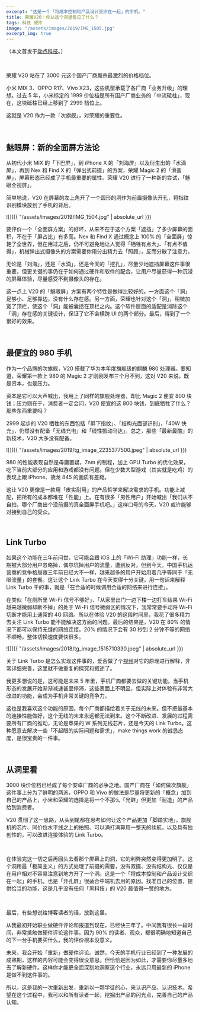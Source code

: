 ```yaml
---
excerpt: "这是一个「将成本控制和产品设计交织在一起」的手机。"
title: 荣耀V20：你从这个洞里看见了什么？
tags: 科技 硬件
image: "/assets/images/2019/IMG_1505.jpg"
excerpt_img: true
---
```


（本文首发于[动点科技](https://cn.technode.com/post/2019-01-08/honor-v20-review/)。）

<br>

荣耀 V20 站在了 3000 元这个国产厂商厮杀最激烈的价格档位。

小米 MIX 3、OPPO R17、Vivo X23，这些机型承载了各厂商「业务升级」的理想。过去 5 年，小米标定的 1999 价位档是所有国产厂商业务的「中流砥柱」，现在，这块砥柱已经上移到了 2999 档位上。

这就是 V20 作为一款「次旗舰」，对荣耀的重要性。

<br>

## 魅眼屏：新的全面屏方法论
从初代小米 MIX 的「下巴屏」，到 iPhone X 的「刘海屏」以及衍生出的「水滴屏」，再到 Nex 和 Find X 的「弹出式前摄」的方案，荣耀 Magic 2 的「滑盖屏」，屏幕形态已经成了手机最重要的属性。荣耀 V20 进行了一种新的尝试，「魅眼全视屏」。

简单地说，V20 在屏幕的左上角开了一个圆形的洞作为前置摄像头开孔，将指纹识别模块放到了手机的背后。

![]({{ "/assets/images/2019/IMG_1504.jpg" | absolute_url }})

要评价一个「全面屏方案」的好坏，从来不在于这个方案「遮挡」了多少屏幕的面积，不在于「屏占比」有多高。Nex 和 Find X 通过概念上 100% 的「全面屏」惊艳了全世界，但在用过之后，仍不可避免地让人觉得「牺牲有点大」、「有点不值得」，机械弹出式摄像头的方案需要你用分出精力去「照顾」，反而分散了注意力。

无论是「刘海」，还是「水滴」，还是今天的「挖孔」，尽量少地遮挡屏幕这件事很重要，但更关键的事仍在于如何通过硬件和软件的配合，让用户尽量获得一种沉浸的屏幕体验，尽量感受不到摄像头的存在。

这一点上 V20 的「魅眼屏」方案有两个特性是做得比较好的。一方面这个「洞」足够小、足够靠边，没有什么存在感。另一方面，荣耀也针对这个「洞」，稍微加宽了顶栏，使这个「洞」能被囊括在顶栏之内。这个软件层面的适配是消除这个「洞」存在感的关键设计，保证了它不会横跨 UI 的两个部分。最后，得到了一个很好的效果。

<br>

## 最便宜的 980 手机
作为一个品牌的次旗舰，V20 搭载了华为本年度旗舰级的麒麟 980 处理器。要知道，荣耀第一款上 980 的 Magic 2 才刚刚发布三个月不到，这对 V20 来说，既是资本，也是压力。

资本是它可以大声喊出，我用上了同样的旗舰处理器，却比 Magic 2 便宜 800 块钱；压力则在于，消费者一定会问，V20 便宜的这 800 块钱，到底牺牲了什么？那些东西重要吗？

2999 起步的 V20 牺牲的东西包括「屏下指纹」、「结构光面部识别」，「40W 快充」，仍然没有配备「无线充电」和「线性振动马达」。总之，那些「最新最酷」的新技术，V20 大多没有配备。

![]({{ "/assets/images/2019/tg_image_2235377500.jpeg" | absolute_url }})

980 的性能表现自然是毋庸置疑，7nm 的制程，加上 GPU Turbo 的优化效果，吃下当前大部分的应用和游戏都没有问题。但在少数大型游戏（其实就是吃鸡）的表现上跟 iPhone、骁龙 845 的画质有差距。

这让 V20 更像是一款用「皮实耐用」的产品哲学来解决需求的手机。功能上减配，把所有的成本都堆在「性能」上。在有很多「男性用户」开始喊出「我们从不自拍，哪个厂商出个没前摄的真全面屏手机吧。」这样口号的今天，V20 或许能够对接到自己的受众。

<br>

## Link Turbo
如果这个功能在三年前问世，它可能会跟 iOS 上的「Wi-Fi 助理」功能一样，长期被大部分用户忽略掉，偶尔坑掉用户的流量，遭到反对。但到今天，中国手机运营商的竞争格局跟三年前已经大不一样，越来越多的用户开始用着几乎等同于「无限流量」的套餐。这让这个 Link Turbo 在今天变得十分关键。用一句话来解释 Link Turbo 干的事，就是「在合适的时候调用合适的网络来进行连接」。

在类似「在厕所里 Wi-Fi 信号不够好」、「从家里出门一边下楼一边打车结果 Wi-Fi 越来越微弱却断不掉」的处于 Wi-Fi 信号微弱区的情况下，我常常要手动将 Wi-Fi 切断才能用上通常的 4G 网络。所以在体验 V20 的这段时间里，我花了很多精力去关注 Link Turbo 能不能解决这方面的问题。最后的结果是，V20 在 80% 的情况下都可以保持无缝的网络连接。20% 的情况下会有 30 秒到 2 分钟不等的网络不顺畅，整体切换速度要快很多。

![]({{ "/assets/images/2018/tg_image_1515710330.jpeg" | absolute_url }})

关于 Link Turbo 是怎么实现这件事的，爱否做了个[视频](https://www.bilibili.com/video/av39159206)对它的原理进行解释，非常详细完善，这里就不做重复的探究和叙述了。

我更多想说的是，这可能是未来 5 年里，手机厂商都要去做的关键功能。当手机形态的发展开始渐渐减速甚至停滞，这些表面上不明显，但实际上对体验有非常大改进的功能，会成为手机非常关键的竞争力。

这也是我喜欢这个功能的原因，每个厂商都描绘着关于无线的未来。但不把最基本的连接性能做好，这个无线的未来永远都无法到来。这个不断改进、发展的过程需要所有厂商的推动，无论是苹果的 W 系列无线芯片，还是今天的 Link Turbo。这种愿意去解决一些「不起眼的实际问题和需求」，make things work 的诚恳态度，是很宝贵的一件事。

<br>

## 从洞里看
3000 块价位档已经成了每个安卓厂商的必争之地。国产厂商在「如何做次旗舰」这件事上分为了鲜明的两派，OPPO 和 Vivo 的做法是尽量将更新的「概念」加到自己的产品上，小米和荣耀的选择是将一个不那么「光鲜」但更加「耐造」的产品给到消费者。

V20 贯彻了这一思路，从头到尾都在思考如何让这个产品更加「脚踏实地」。旗舰机的芯片、同价位水平线之上的拍照、可以满打满算用一整天的续航，以及具有独创性的，可以改进连接体验的 Link Turbo。

<br>

在体验完这一切之后再回头去看那个屏幕上的洞，它的利弊突然变得更加明了。这个洞用最「极简主义」的方式处理了前摄的需要，没有双摄、没有结构光、仅仅是在用户相对不容易注意到地方开了一个洞。这是一个「将成本控制和产品设计交织在一起」的手机，也是「开孔屏」很适合中端机去用的原因。找准自己的位置，提供恰当的功能，这是几乎没有任何「黑科技」的 V20 最值得一赞的地方。

<br>

最后，有些想说给博客读者的话，放到这里。

从我最初开始职业做硬件评论和报道到现在，已经快三年了。中间我有很长一段时间，非常抵触做硬件评论这件事。因为 90% 的读者、观众，都很明确地知道自己的下一台手机要买什么，我的评价根本没意义。

未来，我会开始「重新」做硬件评论。诚然，今天的手机行业已经到了一种发展的成熟期，这样的内容可能会变得很没意思。但恰恰是因为如此，才需要你尽量多地去了解新硬件。这样你才能更全面深刻地洞察这个行业，永远只用最新的 iPhone 是做不到这件事的。

所以，这是我的一次重新出发，重新以一颗学徒的心，来认识产品、认识技术。希望在这个过程中，我可以和所有读者一起，挖掘出产品的闪光点，完善自己的产品认知。